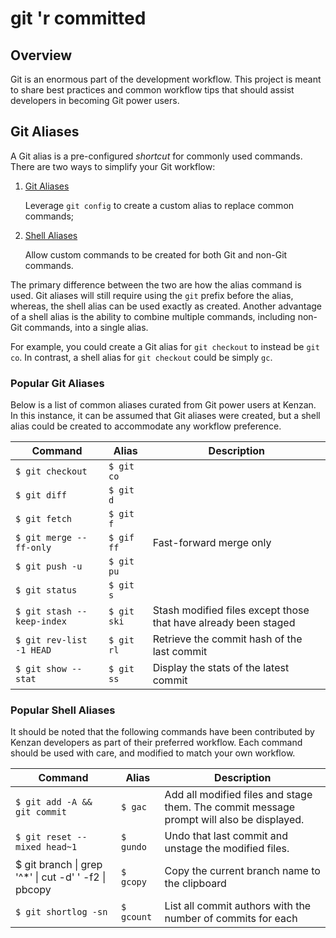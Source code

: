 # git 'r committed

## Overview
Git is an enormous part of the development workflow. This project is meant to share best practices and common workflow tips that should assist developers in becoming Git power users.

## Git Aliases

A Git alias is a pre-configured _shortcut_ for commonly used commands. There are two ways to simplify your Git workflow:

1. [Git Aliases](https://git-scm.com/book/en/v2/Git-Basics-Git-Aliases)
    
    Leverage `git config` to create a custom alias to replace common commands;
1. [Shell Aliases](http://www.tldp.org/LDP/abs/html/aliases.html)

    Allow custom commands to be created for both Git and non-Git commands.

The primary difference between the two are how the alias command is used. Git aliases will still require using the `git` prefix before the alias, whereas, the shell alias can be used exactly as created. Another advantage of a shell alias is the ability to combine multiple commands, including non-Git commands, into a single alias.

For example, you could create a Git alias for `git checkout` to instead be `git co`. In contrast, a shell alias for `git checkout` could be simply `gc`. 

### Popular Git Aliases

Below is a list of common aliases curated from Git power users at Kenzan. In this instance, it can be assumed that Git aliases were created, but a shell alias could be created to accommodate any workflow preference.

|Command|Alias|Description|
|-------|-----|-----------|
|`$ git checkout`|`$ git co`|
|`$ git diff`|`$ git d`|
|`$ git fetch`|`$ git f`|
|`$ git merge --ff-only`|`$ gif ff`|Fast-forward merge only|
|`$ git push -u`|`$ git pu`|
|`$ git status`|`$ git s`|
|`$ git stash --keep-index`|`$ git ski`|Stash modified files except those that have already been staged|
|`$ git rev-list -1 HEAD`|`$ git rl`|Retrieve the commit hash of the last commit|
|`$ git show --stat`|`$ git ss`|Display the stats of the latest commit|

### Popular Shell Aliases

It should be noted that the following commands have been contributed by Kenzan developers as part of their preferred workflow. Each command should be used with care, and modified to match your own workflow.

|Command|Alias|Description|
|-------|-----|-----------|
|`$ git add -A && git commit`|`$ gac`|Add all modified files and stage them. The commit message prompt will also be displayed.|
|`$ git reset --mixed head~1`|`$ gundo`|Undo that last commit and unstage the modified files.|
|$ git branch &#124; grep '^\*' &#124; cut -d' ' -f2 &#124; pbcopy|`$ gcopy`|Copy the current branch name to the clipboard|
|`$ git shortlog -sn`|`$ gcount`|List all commit authors with the number of commits for each|



